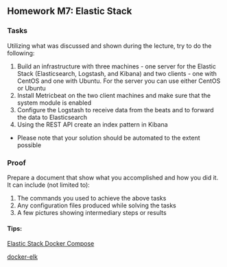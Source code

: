 ##  Homework M7: Elastic Stack

### Tasks
Utilizing what was discussed and shown during the lecture, try to do the following:
1. Build an infrastructure with three machines - one server for the Elastic Stack (Elasticsearch, Logstash, and Kibana) and two clients - one with CentOS and one with Ubuntu. For the server you can use either CentOS or Ubuntu
2. Install Metricbeat on the two client machines and make sure that the system module is enabled
3. Configure the Logstash to receive data from the beats and to forward the data to Elasticsearch
4. Using the REST API create an index pattern in Kibana

* Please note that your solution should be automated to the extent possible

### Proof
Prepare a document that show what you accomplished and how you did it. It can include (not limited to):
1. The commands you used to achieve the above tasks
2. Any configuration files produced while solving the tasks
3. A few pictures showing intermediary steps or results



#### Tips:
[Elastic Stack Docker Compose](https://www.bogotobogo.com/DevOps/Docker/Docker_ELK_7_6_Elastic_Stack_Docker_Compose.php)

[docker-elk](https://github.com/deviantony/docker-elk)
